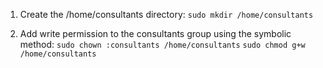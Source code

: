 1. Create the /home/consultants directory:
```sudo mkdir /home/consultants```

3. Add write permission to the consultants group using the symbolic method:
```sudo chown :consultants /home/consultants```
```sudo chmod g+w /home/consultants```
      
